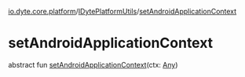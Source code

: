[io.dyte.core.platform](../index.md)/[IDytePlatformUtils](index.md)/[setAndroidApplicationContext](set-android-application-context.md)

# setAndroidApplicationContext


abstract fun [setAndroidApplicationContext](set-android-application-context.md)(ctx: [Any](https://kotlinlang.org/api/latest/jvm/stdlib/kotlin/-any/index.html))

